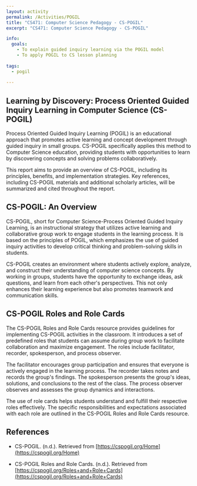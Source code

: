 ```yaml
---
layout: activity
permalink: /Activities/POGIL
title: "CS471: Computer Science Pedagogy - CS-POGIL"
excerpt: "CS471: Computer Science Pedagogy - CS-POGIL"

info:
  goals: 
    - To explain guided inquiry learning via the POGIL model
    - To apply POGIL to CS lesson planning
        
tags:
  - pogil
  
---
```


## Learning by Discovery: Process Oriented Guided Inquiry Learning in Computer Science (CS-POGIL)

Process Oriented Guided Inquiry Learning (POGIL) is an educational approach that promotes active learning and concept development through guided inquiry in small groups. CS-POGIL specifically applies this method to Computer Science education, providing students with opportunities to learn by discovering concepts and solving problems collaboratively.

This report aims to provide an overview of CS-POGIL, including its principles, benefits, and implementation strategies. Key references, including CS-POGIL materials and additional scholarly articles, will be summarized and cited throughout the report.

## CS-POGIL: An Overview

CS-POGIL, short for Computer Science-Process Oriented Guided Inquiry Learning, is an instructional strategy that utilizes active learning and collaborative group work to engage students in the learning process. It is based on the principles of POGIL, which emphasizes the use of guided inquiry activities to develop critical thinking and problem-solving skills in students.

CS-POGIL creates an environment where students actively explore, analyze, and construct their understanding of computer science concepts. By working in groups, students have the opportunity to exchange ideas, ask questions, and learn from each other's perspectives. This not only enhances their learning experience but also promotes teamwork and communication skills.

## CS-POGIL Roles and Role Cards

The CS-POGIL Roles and Role Cards resource provides guidelines for implementing CS-POGIL activities in the classroom. It introduces a set of predefined roles that students can assume during group work to facilitate collaboration and maximize engagement. The roles include facilitator, recorder, spokesperson, and process observer.

The facilitator encourages group participation and ensures that everyone is actively engaged in the learning process. The recorder takes notes and records the group's findings. The spokesperson presents the group's ideas, solutions, and conclusions to the rest of the class. The process observer observes and assesses the group dynamics and interactions.

The use of role cards helps students understand and fulfill their respective roles effectively. The specific responsibilities and expectations associated with each role are outlined in the CS-POGIL Roles and Role Cards resource.

## References

- CS-POGIL. (n.d.). Retrieved from [https://cspogil.org/Home](https://cspogil.org/Home)

- CS-POGIL Roles and Role Cards. (n.d.). Retrieved from [https://cspogil.org/Roles+and+Role+Cards](https://cspogil.org/Roles+and+Role+Cards)
